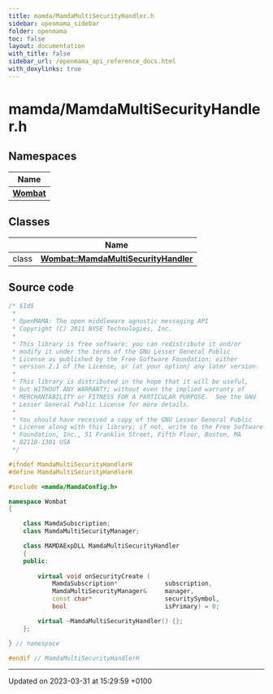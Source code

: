 ```yaml
---
title: mamda/MamdaMultiSecurityHandler.h
sidebar: openmama_sidebar
folder: openmama
toc: false
layout: documentation
with_title: false
sidebar_url: /openmama_api_reference_docs.html
with_doxylinks: true
---
```


# mamda/MamdaMultiSecurityHandler.h



## Namespaces

| Name           |
| -------------- |
| **[Wombat](namespaceWombat.html)**  |

## Classes

|                | Name           |
| -------------- | -------------- |
| class | **[Wombat::MamdaMultiSecurityHandler](classWombat_1_1MamdaMultiSecurityHandler.html)**  |




## Source code

```cpp
/* $Id$
 *
 * OpenMAMA: The open middleware agnostic messaging API
 * Copyright (C) 2011 NYSE Technologies, Inc.
 *
 * This library is free software; you can redistribute it and/or
 * modify it under the terms of the GNU Lesser General Public
 * License as published by the Free Software Foundation; either
 * version 2.1 of the License, or (at your option) any later version.
 *
 * This library is distributed in the hope that it will be useful,
 * but WITHOUT ANY WARRANTY; without even the implied warranty of
 * MERCHANTABILITY or FITNESS FOR A PARTICULAR PURPOSE.  See the GNU
 * Lesser General Public License for more details.
 *
 * You should have received a copy of the GNU Lesser General Public
 * License along with this library; if not, write to the Free Software
 * Foundation, Inc., 51 Franklin Street, Fifth Floor, Boston, MA
 * 02110-1301 USA
 */

#ifndef MamdaMultiSecurityHandlerH
#define MamdaMultiSecurityHandlerH

#include <mamda/MamdaConfig.h>

namespace Wombat
{

    class MamdaSubscription;
    class MamdaMultiSecurityManager;

    class MAMDAExpDLL MamdaMultiSecurityHandler
    {
    public:
        
        virtual void onSecurityCreate (
            MamdaSubscription*             subscription,
            MamdaMultiSecurityManager&     manager,
            const char*                    securitySymbol,
            bool                           isPrimary) = 0;

        virtual ~MamdaMultiSecurityHandler() {};
    };

} // namespace

#endif // MamdaMultiSecurityHandlerH
```


-------------------------------

Updated on 2023-03-31 at 15:29:59 +0100
